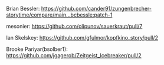 Brian Bessler: 
https://github.com/cander91/zungenbrecher-storytime/compare/main...bcbessle:patch-1

mesonier: 
https://github.com/olipunov/sauerkraut/pull/7

Ian Skelskey:
https://github.com/gfulmor/kopfkino_story/pull/2

Brooke Pariyar(bsolber1):
https://github.com/jgagerob/Zeitgeist_Icebreaker/pull/2
